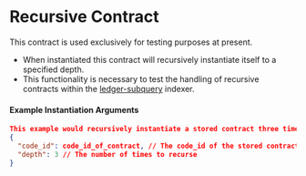 # Recursive Contract
This contract is used exclusively for testing purposes at present.

- When instantiated this contract will recursively instantiate itself to a specified depth.
- This functionality is necessary to test the handling of recursive contracts within the [ledger-subquery](www.github.com/fetchai/ledger-subquery.git) indexer.


#### Example Instantiation Arguments
```json
This example would recursively instantiate a stored contract three times
{
  "code_id": code_id_of_contract, // The code_id of the stored contract to recursively instantiate
  "depth": 3 // The number of times to recurse
}
```
